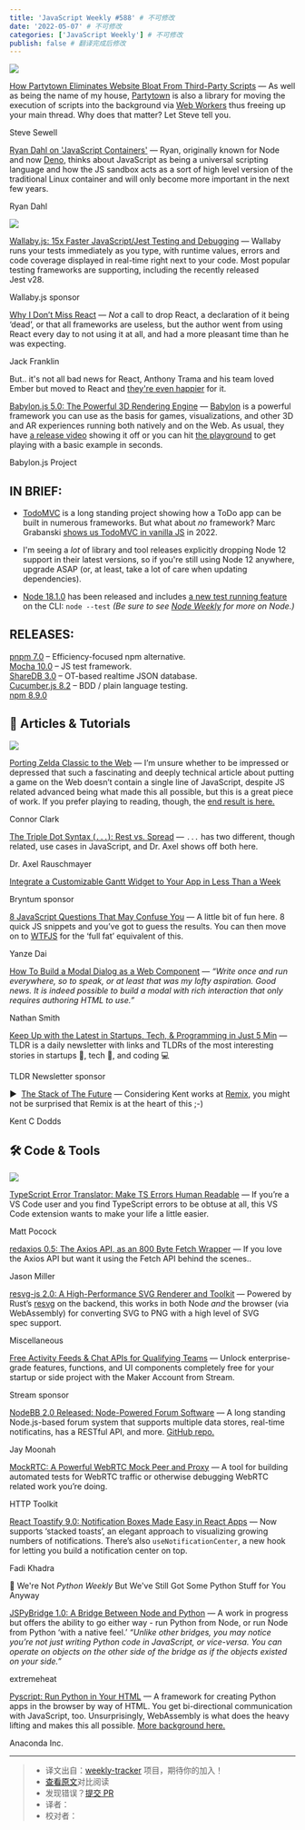 ```yaml
---
title: 'JavaScript Weekly #588' # 不可修改
date: '2022-05-07' # 不可修改
categories: ['JavaScript Weekly'] # 不可修改
publish: false # 翻译完成后修改
---
```


[![](https://res.cloudinary.com/cpress/image/upload/w_1280,e_sharpen:60/uba1eccha06rxyixtymv.jpg)](https://javascriptweekly.com/link/123216/web)

<!--以上是预览信息，图片一张或限制百字左右，前者优先，全文请使用二级及以下标题-->
<!-- more -->

[How Partytown Eliminates Website Bloat From Third-Party Scripts](https://javascriptweekly.com/link/123216/web "www.smashingmagazine.com") — As well as being the name of my house, [Partytown](https://javascriptweekly.com/link/123217/web) is also a library for moving the execution of scripts into the background via [Web Workers](https://javascriptweekly.com/link/123218/web) thus freeing up your main thread. Why does that matter? Let Steve tell you.

Steve Sewell

[Ryan Dahl on 'JavaScript Containers'](https://javascriptweekly.com/link/123219/web "tinyclouds.org") — Ryan, originally known for Node and now [Deno](https://javascriptweekly.com/link/123220/web), thinks about JavaScript as being a universal scripting language and how the JS sandbox acts as a sort of high level version of the traditional Linux container and will only become more important in the next few years.

Ryan Dahl

[![](https://copm.s3.amazonaws.com/fc199943.png)](https://javascriptweekly.com/link/123221/web)

[Wallaby.js: 15x Faster JavaScript/Jest Testing and Debugging](https://javascriptweekly.com/link/123221/web) — Wallaby runs your tests immediately as you type, with runtime values, errors and code coverage displayed in real-time right next to your code. Most popular testing frameworks are supporting, including the recently released Jest v28.

Wallaby.js sponsor

[Why I Don’t Miss React](https://javascriptweekly.com/link/123222/web "www.jackfranklin.co.uk") — _Not_ a call to drop React, a declaration of it being ‘dead’, or that all frameworks are useless, but the author went from using React every day to not using it at all, and had a more pleasant time than he was expecting.

Jack Franklin

But.. it's not all bad news for React, Anthony Trama and his team loved Ember but moved to React and [they're even happier](https://javascriptweekly.com/link/123223/web) for it.

[Babylon.js 5.0: The Powerful 3D Rendering Engine](https://javascriptweekly.com/link/123270/web "babylonjs.medium.com") — [Babylon](https://javascriptweekly.com/link/123271/web) is a powerful framework you can use as the basis for games, visualizations, and other 3D and AR experiences running both natively and on the Web. As usual, they have [a release video](https://javascriptweekly.com/link/123272/web) showing it off or you can hit [the playground](https://javascriptweekly.com/link/123273/web) to get playing with a basic example in seconds.

Babylon.js Project

## **IN BRIEF:**

*   [TodoMVC](https://javascriptweekly.com/link/123274/web) is a long standing project showing how a ToDo app can be built in numerous frameworks. But what about _no_ framework? Marc Grabanski [shows us TodoMVC in vanilla JS](https://javascriptweekly.com/link/123275/web) in 2022.
    
*   I'm seeing a _lot_ of library and tool releases explicitly dropping Node 12 support in their latest versions, so if you're still using Node 12 anywhere, upgrade ASAP (or, at least, take a lot of care when updating dependencies).
    
*   [Node 18.1.0](https://javascriptweekly.com/link/123224/web) has been released and includes [a new test running feature](https://javascriptweekly.com/link/123225/web) on the CLI: `node --test` _(Be sure to see [Node Weekly](https://javascriptweekly.com/link/123226/web) for more on Node.)_
    

## **RELEASES:**

[pnpm 7.0](https://javascriptweekly.com/link/123227/web) – Efficiency-focused npm alternative.  
[Mocha 10.0](https://javascriptweekly.com/link/123228/web) – JS test framework.  
[ShareDB 3.0](https://javascriptweekly.com/link/123229/web) – OT-based realtime JSON database.  
[Cucumber.js 8.2](https://javascriptweekly.com/link/123230/web) – BDD / plain language testing.  
[npm 8.9.0](https://javascriptweekly.com/link/123232/web)

## 📒 Articles & Tutorials

[![](https://res.cloudinary.com/cpress/image/upload/w_1280,e_sharpen:60/edgoynd2rdocxpjlnal8.jpg)](https://javascriptweekly.com/link/123242/web)

[Porting Zelda Classic to the Web](https://javascriptweekly.com/link/123242/web "hoten.cc") — I’m unsure whether to be impressed or depressed that such a fascinating and deeply technical article about putting a game on the Web doesn’t contain a single line of JavaScript, despite JS related advanced being what made this all possible, but this is a great piece of work. If you prefer playing to reading, though, the [end result is here.](https://javascriptweekly.com/link/123244/web)

Connor Clark

[The Triple Dot Syntax (`...`): Rest vs. Spread](https://javascriptweekly.com/link/123246/web "2ality.com") — `...` has two different, though related, use cases in JavaScript, and Dr. Axel shows off both here.

Dr. Axel Rauschmayer

[Integrate a Customizable Gantt Widget to Your App in Less Than a Week](https://javascriptweekly.com/link/123248/web "bryntum.com")

Bryntum sponsor

[8 JavaScript Questions That May Confuse You](https://javascriptweekly.com/link/123249/web "pitayan.com") — A little bit of fun here. 8 quick JS snippets and you’ve got to guess the results. You can then move on to [WTFJS](https://javascriptweekly.com/link/123251/web) for the ‘full fat’ equivalent of this.

Yanze Dai

[How To Build a Modal Dialog as a Web Component](https://javascriptweekly.com/link/123252/web "www.smashingmagazine.com") — _“Write once and run everywhere, so to speak, or at least that was my lofty aspiration. Good news. It is indeed possible to build a modal with rich interaction that only requires authoring HTML to use.”_

Nathan Smith

[Keep Up with the Latest in Startups, Tech, & Programming in Just 5 Min](https://javascriptweekly.com/link/123253/web "tldr.tech") — TLDR is a daily newsletter with links and TLDRs of the most interesting stories in startups 🚀, tech 📱, and coding 💻

TLDR Newsletter sponsor

▶  [The Stack of The Future](https://javascriptweekly.com/link/123254/web "www.youtube.com") — Considering Kent works at [Remix](https://javascriptweekly.com/link/123255/web), you might not be surprised that Remix is at the heart of this ;-)

Kent C Dodds

## 🛠 Code & Tools

[![](https://res.cloudinary.com/cpress/image/upload/w_1280,e_sharpen:60/kmlimfmmgzxidhgwjizn.jpg)](https://javascriptweekly.com/link/123256/web)

[TypeScript Error Translator: Make TS Errors Human Readable](https://javascriptweekly.com/link/123256/web "marketplace.visualstudio.com") — If you’re a VS Code user and you find TypeScript errors to be obtuse at all, this VS Code extension wants to make your life a little easier.

Matt Pocock

[redaxios 0.5: The Axios API, as an 800 Byte Fetch Wrapper](https://javascriptweekly.com/link/123257/web "github.com") — If you love the Axios API but want it using the Fetch API behind the scenes..

Jason Miller

[resvg-js 2.0: A High-Performance SVG Renderer and Toolkit](https://javascriptweekly.com/link/123258/web "github.com") — Powered by Rust’s [resvg](https://javascriptweekly.com/link/123259/web) on the backend, this works in both Node _and_ the browser (via WebAssembly) for converting SVG to PNG with a high level of SVG spec support.

Miscellaneous

[Free Activity Feeds & Chat APIs for Qualifying Teams](https://javascriptweekly.com/link/123260/web "getstream.io") — Unlock enterprise-grade features, functions, and UI components completely free for your startup or side project with the Maker Account from Stream.

Stream sponsor

[NodeBB 2.0 Released: Node-Powered Forum Software](https://javascriptweekly.com/link/123261/web "nodebb.org") — A long standing Node.js-based forum system that supports multiple data stores, real-time notificatins, has a RESTful API, and more. [GitHub repo.](https://javascriptweekly.com/link/123262/web)

Jay Moonah

[MockRTC: A Powerful WebRTC Mock Peer and Proxy](https://javascriptweekly.com/link/123263/web "github.com") — A tool for building automated tests for WebRTC traffic or otherwise debugging WebRTC related work you’re doing.

HTTP Toolkit

[React Toastify 9.0: Notification Boxes Made Easy in React Apps](https://javascriptweekly.com/link/123264/web "github.com") — Now supports ‘stacked toasts’, an elegant approach to visualizing growing numbers of notifications. There’s also `useNotificationCenter`, a new hook for letting you build a notification center on top.

Fadi Khadra

🐍 We're Not _Python Weekly_ But We've Still Got Some Python Stuff for You Anyway

[JSPyBridge 1.0: A Bridge Between Node and Python](https://javascriptweekly.com/link/123265/web "github.com") — A work in progress but offers the ability to go either way - run Python from Node, or run Node from Python ‘with a native feel.’ _“Unlike other bridges, you may notice you’re not just writing Python code in JavaScript, or vice-versa. You can operate on objects on the other side of the bridge as if the objects existed on your side.”_

extremeheat

[Pyscript: Run Python in Your HTML](https://javascriptweekly.com/link/123266/web "pyscript.net") — A framework for creating Python apps in the browser by way of HTML. You get bi-directional communication with JavaScript, too. Unsurprisingly, WebAssembly is what does the heavy lifting and makes this all possible. [More background here.](https://javascriptweekly.com/link/123267/web)

Anaconda Inc.

---
> * 译文出自：[weekly-tracker](https://github.com/FEDarling/weekly-tracker) 项目，期待你的加入！
> * [查看原文](https://javascriptweekly.com/issues/588)对比阅读
> * 发现错误？[提交 PR](https://github.com/FEDarling/weekly-tracker/blob/main/weeklys/javascript_weekly/588)
> * 译者：
> * 校对者：
